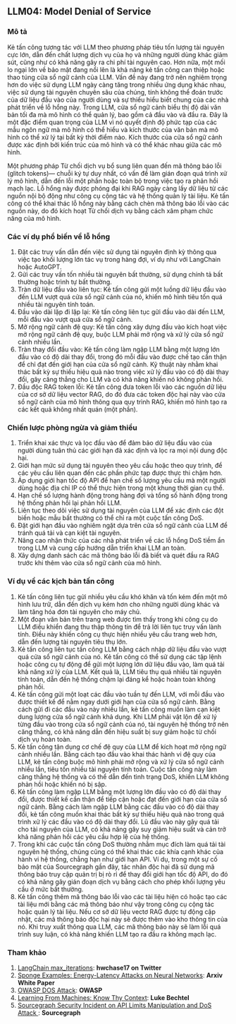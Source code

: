 ## LLM04: Model Denial of Service

### Mô tả

Kẻ tấn công tương tác với LLM theo phương pháp tiêu tốn lượng tài nguyên cực lớn, dẫn đến chất lượng dịch vụ của họ và những người dùng khác giảm sút, cũng như có khả năng gây ra chi phí tài nguyên cao. Hơn nữa, một mối lo ngại lớn về bảo mật đang nổi lên là khả năng kẻ tấn công can thiệp hoặc thao túng cửa sổ ngữ cảnh của LLM. Vấn đề này đang trở nên nghiêm trọng hơn do việc sử dụng LLM ngày càng tăng trong nhiều ứng dụng khác nhau, việc sử dụng tài nguyên chuyên sâu của chúng, tính không thể đoán trước của dữ liệu đầu vào của người dùng và sự thiếu hiểu biết chung của các nhà phát triển về lỗ hổng này. Trong LLM, cửa sổ ngữ cảnh biểu thị độ dài văn bản tối đa mà mô hình có thể quản lý, bao gồm cả đầu vào và đầu ra. Đây là một đặc điểm quan trọng của LLM vì nó quyết định độ phức tạp của các mẫu ngôn ngữ mà mô hình có thể hiểu và kích thước của văn bản mà mô hình có thể xử lý tại bất kỳ thời điểm nào. Kích thước của cửa sổ ngữ cảnh được xác định bởi kiến ​​trúc của mô hình và có thể khác nhau giữa các mô hình.

Một phương pháp Từ chối dịch vụ bổ sung liên quan đến mã thông báo lỗi (glitch tokens)— chuỗi ký tự duy nhất, có vấn đề làm gián đoạn quá trình xử lý mô hình, dẫn đến lỗi một phần hoặc toàn bộ trong việc tạo ra phản hồi mạch lạc. Lỗ hổng này được phóng đại khi RAG ngày càng lấy dữ liệu từ các nguồn nội bộ động như công cụ cộng tác và hệ thống quản lý tài liệu. Kẻ tấn công có thể khai thác lỗ hổng này bằng cách chèn mã thông báo lỗi vào các nguồn này, do đó kích hoạt Từ chối dịch vụ bằng cách xâm phạm chức năng của mô hình.


### Các ví dụ phổ biến về lỗ hổng

1. Đặt các truy vấn dẫn đến việc sử dụng tài nguyên định kỳ thông qua việc tạo khối lượng lớn tác vụ trong hàng đợi, ví dụ như với LangChain hoặc AutoGPT.
2. Gửi các truy vấn tốn nhiều tài nguyên bất thường, sử dụng chính tả bất thường hoặc trình tự bất thường.
3. Tràn dữ liệu đầu vào liên tục: Kẻ tấn công gửi một luồng dữ liệu đầu vào đến LLM vượt quá cửa sổ ngữ cảnh của nó, khiến mô hình tiêu tốn quá nhiều tài nguyên tính toán.
4. Đầu vào dài lặp đi lặp lại: Kẻ tấn công liên tục gửi đầu vào dài đến LLM, mỗi đầu vào vượt quá cửa sổ ngữ cảnh.
5. Mở rộng ngữ cảnh đệ quy: Kẻ tấn công xây dựng đầu vào kích hoạt việc mở rộng ngữ cảnh đệ quy, buộc LLM phải mở rộng và xử lý cửa sổ ngữ cảnh nhiều lần.
6. Tràn thay đổi đầu vào: Kẻ tấn công làm ngập LLM bằng một lượng lớn đầu vào có độ dài thay đổi, trong đó mỗi đầu vào được chế tạo cẩn thận để chỉ đạt đến giới hạn của cửa sổ ngữ cảnh. Kỹ thuật này nhằm khai thác bất kỳ sự thiếu hiệu quả nào trong việc xử lý đầu vào có độ dài thay đổi, gây căng thẳng cho LLM và có khả năng khiến nó không phản hồi.
7. Đầu độc RAG token lỗi: Kẻ tấn công đưa token lỗi vào các nguồn dữ liệu của cơ sở dữ liệu vector RAG, do đó đưa các token độc hại này vào cửa sổ ngữ cảnh của mô hình thông qua quy trình RAG, khiến mô hình tạo ra các kết quả không nhất quán (một phần).


### Chiến lược phòng ngừa và giảm thiểu

1. Triển khai xác thực và lọc đầu vào để đảm bảo dữ liệu đầu vào của người dùng tuân thủ các giới hạn đã xác định và lọc ra mọi nội dung độc hại.
2. Giới hạn mức sử dụng tài nguyên theo yêu cầu hoặc theo quy trình, để các yêu cầu liên quan đến các phần phức tạp được thực thi chậm hơn.
3. Áp dụng giới hạn tốc độ API để hạn chế số lượng yêu cầu mà một người dùng hoặc địa chỉ IP có thể thực hiện trong một khung thời gian cụ thể.
4. Hạn chế số lượng hành động trong hàng đợi và tổng số hành động trong hệ thống phản hồi lại phản hồi LLM.
5. Liên tục theo dõi việc sử dụng tài nguyên của LLM để xác định các đột biến hoặc mẫu bất thường có thể chỉ ra một cuộc tấn công DoS.
6. Đặt giới hạn đầu vào nghiêm ngặt dựa trên cửa sổ ngữ cảnh của LLM để tránh quá tải và cạn kiệt tài nguyên.
7. Nâng cao nhận thức của các nhà phát triển về các lỗ hổng DoS tiềm ẩn trong LLM và cung cấp hướng dẫn triển khai LLM an toàn.
8. Xây dựng danh sách các mã thông báo lỗi đã biết và quét đầu ra RAG trước khi thêm vào cửa sổ ngữ cảnh của mô hình.

### Ví dụ về các kịch bản tấn công

1. Kẻ tấn công liên tục gửi nhiều yêu cầu khó khăn và tốn kém đến một mô hình lưu trữ, dẫn đến dịch vụ kém hơn cho những người dùng khác và làm tăng hóa đơn tài nguyên cho máy chủ.
2. Một đoạn văn bản trên trang web được tìm thấy trong khi công cụ do LLM điều khiển đang thu thập thông tin để trả lời liên tục truy vấn lành tính. Điều này khiến công cụ thực hiện nhiều yêu cầu trang web hơn, dẫn đến lượng tài nguyên tiêu thụ lớn.
3. Kẻ tấn công liên tục tấn công LLM bằng cách nhập dữ liệu đầu vào vượt quá cửa sổ ngữ cảnh của nó. Kẻ tấn công có thể sử dụng các tập lệnh hoặc công cụ tự động để gửi một lượng lớn dữ liệu đầu vào, làm quá tải khả năng xử lý của LLM. Kết quả là, LLM tiêu thụ quá nhiều tài nguyên tính toán, dẫn đến hệ thống chậm lại đáng kể hoặc hoàn toàn không phản hồi.
4. Kẻ tấn công gửi một loạt các đầu vào tuần tự đến LLM, với mỗi đầu vào được thiết kế để nằm ngay dưới giới hạn của cửa sổ ngữ cảnh. Bằng cách gửi đi các đầu vào này nhiều lần, kẻ tấn công muốn làm cạn kiệt dung lượng cửa sổ ngữ cảnh khả dụng. Khi LLM phải vật lộn để xử lý từng đầu vào trong cửa sổ ngữ cảnh của nó, tài nguyên hệ thống trở nên căng thẳng, có khả năng dẫn đến hiệu suất bị suy giảm hoặc từ chối dịch vụ hoàn toàn.
5. Kẻ tấn công tận dụng cơ chế đệ quy của LLM để kích hoạt mở rộng ngữ cảnh nhiều lần. Bằng cách tạo đầu vào khai thác hành vi đệ quy của LLM, kẻ tấn công buộc mô hình phải mở rộng và xử lý cửa sổ ngữ cảnh nhiều lần, tiêu tốn nhiều tài nguyên tính toán. Cuộc tấn công này làm căng thẳng hệ thống và có thể dẫn đến tình trạng DoS, khiến LLM không phản hồi hoặc khiến nó bị sập.
6. Kẻ tấn công làm ngập LLM bằng một lượng lớn đầu vào có độ dài thay đổi, được thiết kế cẩn thận để tiếp cận hoặc đạt đến giới hạn của cửa sổ ngữ cảnh. Bằng cách làm ngập LLM bằng các đầu vào có độ dài thay đổi, kẻ tấn công muốn khai thác bất kỳ sự thiếu hiệu quả nào trong quá trình xử lý các đầu vào có độ dài thay đổi. Lũ đầu vào này gây quá tải cho tài nguyên của LLM, có khả năng gây suy giảm hiệu suất và cản trở khả năng phản hồi các yêu cầu hợp lệ của hệ thống.
7. Trong khi các cuộc tấn công DoS thường nhằm mục đích làm quá tải tài nguyên hệ thống, chúng cũng có thể khai thác các khía cạnh khác của hành vi hệ thống, chẳng hạn như giới hạn API. Ví dụ, trong một sự cố bảo mật của Sourcegraph gần đây, tác nhân độc hại đã sử dụng mã thông báo truy cập quản trị bị rò rỉ để thay đổi giới hạn tốc độ API, do đó có khả năng gây gián đoạn dịch vụ bằng cách cho phép khối lượng yêu cầu ở mức bất thường.
8. Kẻ tấn công thêm mã thông báo lỗi vào các tài liệu hiện có hoặc tạo các tài liệu mới bằng các mã thông báo như vậy trong công cụ cộng tác hoặc quản lý tài liệu. Nếu cơ sở dữ liệu vectơ RAG được tự động cập nhật, các mã thông báo độc hại này sẽ được thêm vào kho thông tin của nó. Khi truy xuất thông qua LLM, các mã thông báo này sẽ làm lỗi quá trình suy luận, có khả năng khiến LLM tạo ra đầu ra không mạch lạc.

### Tham khảo

1. [LangChain max_iterations](https://twitter.com/hwchase17/status/1608467493877579777): **hwchase17 on Twitter**
2. [Sponge Examples: Energy-Latency Attacks on Neural Networks](https://arxiv.org/abs/2006.03463): **Arxiv White Paper**
3. [OWASP DOS Attack](https://owasp.org/www-community/attacks/Denial_of_Service): **OWASP**
4. [Learning From Machines: Know Thy Context](https://lukebechtel.com/blog/lfm-know-thy-context): **Luke Bechtel**
5. [Sourcegraph Security Incident on API Limits Manipulation and DoS Attack ](https://about.sourcegraph.com/blog/security-update-august-2023): **Sourcegraph**
